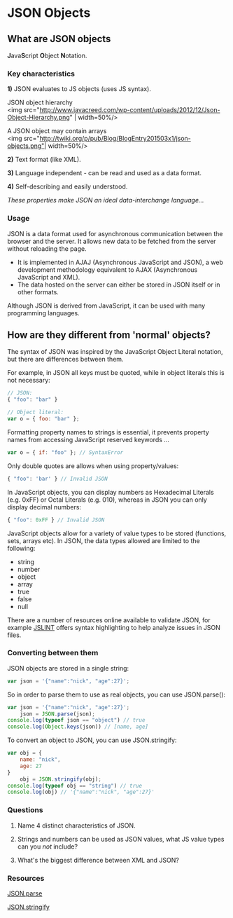 # JSON Objects

## What are JSON objects

**J**ava**S**cript **O**bject **N**otation.

### Key characteristics

**1)** JSON evaluates to JS objects (uses JS syntax).


JSON object hierarchy  
<img src="http://www.javacreed.com/wp-content/uploads/2012/12/Json-Object-Hierarchy.png" | width=50%/>


A JSON object may contain arrays  
<img src="http://twiki.org/p/pub/Blog/BlogEntry201503x1/json-objects.png"| width=50%/>


**2)** Text format (like XML).

**3)** Language independent - can be read and used as a data format.

**4)** Self-describing and easily understood.

*These properties make JSON an ideal data-interchange language...*

### Usage

JSON is a data format used for asynchronous communication between the browser and the server. It allows new data to be fetched from the server without reloading the page.

- It is implemented in AJAJ (Asynchronous JavaScript and JSON), a web development methodology equivalent to AJAX (Asynchronous JavaScript and XML).
- The data hosted on the server can either be stored in JSON itself or in other formats.

Although JSON is derived from JavaScript, it can be used with many programming languages.

## How are they different from 'normal' objects?

The syntax of JSON was inspired by the JavaScript Object Literal notation, but there are differences between them.

For example, in JSON all keys must be quoted, while in object literals this is not necessary:
```javascript
// JSON:
{ "foo": "bar" }

// Object literal:
var o = { foo: "bar" };
```
Formatting property names to strings is essential, it prevents property names from accessing JavaScript reserved keywords ...
```javascript
var o = { if: "foo" }; // SyntaxError
```

Only double quotes are allows when using property/values:
``` javascript
{ "foo": 'bar' } // Invalid JSON
```

In JavaScript objects, you can display numbers as Hexadecimal Literals (e.g. 0xFF) or Octal Literals (e.g. 010), whereas in JSON you can only display decimal numbers:
```javascript
{ "foo": 0xFF } // Invalid JSON
```

JavaScript objects allow for a variety of value types to be stored (functions, sets, arrays etc).
In JSON, the data types allowed are limited to the following:
- string
- number
- object
- array
- true
- false
- null

There are a number of resources online available to validate JSON, for example [JSLINT](http://jsonlint.com/#) offers syntax highlighting to help analyze issues in JSON files.

### Converting between them

JSON objects are stored in a single string:
```javascript
var json = '{"name":"nick", "age":27}';
```
So in order to parse them to use as real objects, you can use JSON.parse():
```javascript
var json = '{"name":"nick", "age":27}';
    json = JSON.parse(json);
console.log(typeof json == "object") // true
console.log(Object.keys(json)) // [name, age]
```
To convert an object to JSON, you can use JSON.stringify:
```javascript
var obj = {
    name: "nick",
    age: 27
}
    obj = JSON.stringify(obj);
console.log(typeof obj == "string") // true
console.log(obj) // '{"name":"nick", "age":27}'
```

### Questions

1) Name 4 distinct characteristics of JSON.

2) Strings and numbers can be used as JSON values, what JS value types can you *not* include?

3) What's the biggest difference between XML and JSON?

### Resources

[JSON.parse](https://developer.mozilla.org/en/docs/Web/JavaScript/Reference/Global_Objects/JSON/parse)

[JSON.stringify](https://developer.mozilla.org/en-US/docs/Web/JavaScript/Reference/Global_Objects/JSON/stringify)
